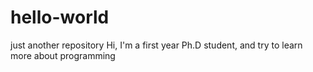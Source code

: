 # hello-world
just another repository
Hi, I'm a first year Ph.D student, and try to learn more about programming
